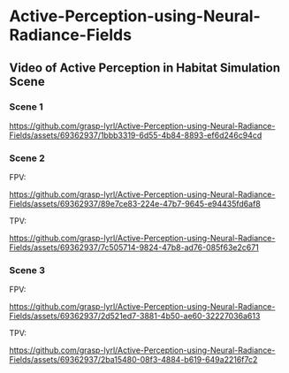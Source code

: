 # Active-Perception-using-Neural-Radiance-Fields
## Video of Active Perception in Habitat Simulation Scene
### Scene 1


https://github.com/grasp-lyrl/Active-Perception-using-Neural-Radiance-Fields/assets/69362937/1bbb3319-6d55-4b84-8893-ef6d246c94cd


### Scene 2
FPV:

https://github.com/grasp-lyrl/Active-Perception-using-Neural-Radiance-Fields/assets/69362937/89e7ce83-224e-47b7-9645-e94435fd6af8

TPV:

https://github.com/grasp-lyrl/Active-Perception-using-Neural-Radiance-Fields/assets/69362937/7c505714-9824-47b8-ad76-085f63e2c671

### Scene 3
FPV: 


https://github.com/grasp-lyrl/Active-Perception-using-Neural-Radiance-Fields/assets/69362937/2d521ed7-3881-4b50-ae60-32227036a613



TPV:

https://github.com/grasp-lyrl/Active-Perception-using-Neural-Radiance-Fields/assets/69362937/2ba15480-08f3-4884-b619-649a2216f7c2


